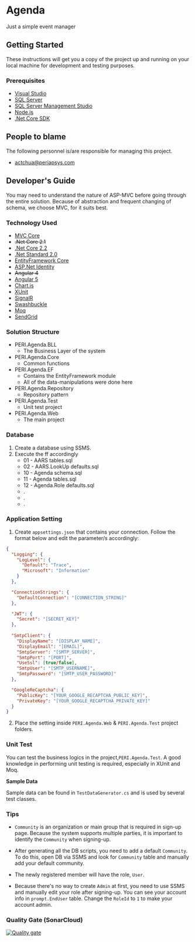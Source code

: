 # Agenda

Just a simple event manager

## Getting Started

These instructions will get you a copy of the project up and running on your local machine for development and testing purposes.

### Prerequisites

- [Visual Studio](https://www.visualstudio.com/)
- [SQL Server](https://www.microsoft.com/en-us/sql-server/sql-server-2016)
- [SQL Server Management Studio](https://msdn.microsoft.com/en-us/library/mt238290.aspx)
- [Node.js](https://nodejs.org)
- [.Net Core SDK](https://dotnet.microsoft.com/download)

## People to blame

The following personnel is/are responsible for managing this project.

- [actchua@periapsys.com](mailto:actchua@periapsys.com)

## Developer's Guide

You may need to understand the nature of ASP-MVC before going through the entire solution. Because of abstraction and frequent changing of schema, we choose MVC, for it suits best.

### Technology Used

- [MVC Core](https://docs.microsoft.com/en-us/aspnet/core/tutorials/first-mvc-app/?view=aspnetcore-2.1)
- ~~.Net Core 2.1~~
- [.Net Core 2.2](https://www.microsoft.com/net/download/windows)
- [.Net Standard 2.0](#)
- [EntityFramework Core](https://docs.microsoft.com/en-us/ef/core/)
- [ASP.Net Identity](https://www.asp.net/identity)
- ~~Angular 4~~
- [Angular 5](https://angular.io)
- [Chart.js](https://www.chartjs.org/)
- [XUnit](https://xunit.github.io)
- [SignalR](https://www.asp.net/signalr)
- [Swashbuckle](https://github.com/domaindrivendev/Swashbuckle)
- [Moq](https://github.com/Moq/moq4/wiki/Quickstart)
- [SendGrid](https://sendgrid.com)

### Solution Structure

- PERI.Agenda.BLL
	- The Business Layer of the system
- PERI.Agenda.Core
	- Common functions
- PERI.Agenda.EF
	- Contains the EntityFramework module
	- All of the data-manipulations were done here
- PERI.Agenda.Repository
    - Repository pattern
- PERI.Agenda.Test
    - Unit test project
- PERI.Agenda.Web
	- The main project

### Database

1. Create a database using SSMS.
2. Execute the ff accordingly
   - 01 - AARS tables.sql
   - 02 - AARS.LookUp defaults.sql
   - 10 - Agenda schema.sql
   - 11 - Agenda tables.sql
   - 12 - Agenda.Role defaults.sql
   - .
   - .
   - .

### Application Setting

1. Create ```appsettings.json``` that contains your connection. Follow the format below and edit the parameter/s accordingly:

```json
{
  "Logging": {
    "LogLevel": {
      "Default": "Trace",
      "Microsoft": "Information"
    }
  },

  "ConnectionStrings": {
    "DefaultConnection": "[CONNECTION_STRING]"
  },

  "JWT": {
    "Secret": "[SECRET_KEY]"
  },
  
  "SmtpClient": {
    "DisplayName": "[DISPLAY_NAME]",
    "DisplayEmail": "[EMAIL]",
    "SmtpServer": "[SMTP_SERVER]",
    "SmtpPort": "[PORT]",
    "UseSsl": [true/false],
    "SmtpUser": "[SMTP_USERNAME]",
    "SmtpPassword": "[SMTP_USER_PASSWORD]"
  },

  "GoogleReCaptcha": {
    "PublicKey": "[YOUR_GOOGLE_RECAPTCHA_PUBLIC_KEY]",
    "PrivateKey": "[YOUR_GOOGLE_RECAPTCHA_PRIVATE_KEY]"
  }
}

```

2. Place the setting inside ```PERI.Agenda.Web``` & ```PERI.Agenda.Test``` project folders.

### Unit Test

You can test the business logics in the project,```PERI.Agenda.Test```. A good knowledge in performing unit testing is required, especially in XUnit and Moq.

**Sample Data**

Sample data can be found in ```TestDataGenerator.cs``` and is used by several test classes.

### Tips

- ```Community``` is an organization or main group that is required in sign-up page. Because the system supports multiple parties, it is important to identify the ```Community``` when signing-up.

- After generating all the DB scripts, you need to add a default ```Community```. To do this, open DB via SSMS and look for ```Community``` table and manually add your default community.

- The newly registered member will have the role, ```User```.

- Because there's no way to create ```Admin``` at first, you need to use SSMS and manually edit your role after signing-up. You can see your account info in ```prompt.EndUser``` table. Change the ```RoleId``` to ```1``` to make your account admin.

### Quality Gate (SonarCloud)

[![Quality gate](https://sonarcloud.io/api/project_badges/quality_gate?project=reignydeyz_PERI.Agenda)](https://sonarcloud.io/dashboard?id=reignydeyz_PERI.Agenda)
